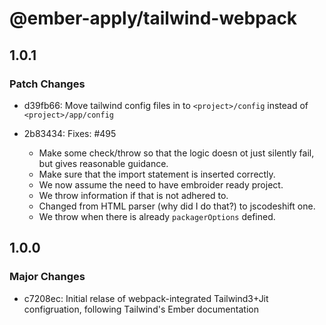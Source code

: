 # @ember-apply/tailwind-webpack

## 1.0.1

### Patch Changes

- d39fb66: Move tailwind config files in to `<project>/config` instead of `<project>/app/config`
- 2b83434: Fixes: #495

  - Make some check/throw so that the logic doesn ot just silently fail, but gives reasonable guidance.
  - Make sure that the import statement is inserted correctly.
  - We now assume the need to have embroider ready project.
  - We throw information if that is not adhered to.
  - Changed from HTML parser (why did I do that?) to jscodeshift one.
  - We throw when there is already `packagerOptions` defined.

## 1.0.0

### Major Changes

- c7208ec: Initial relase of webpack-integrated Tailwind3+Jit configruation, following Tailwind's Ember documentation
